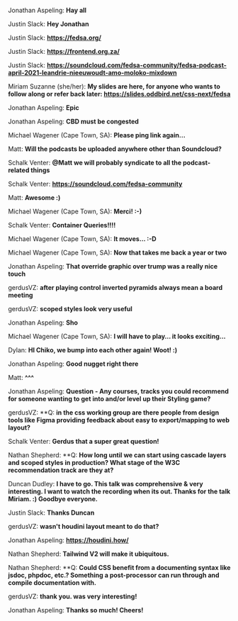 Jonathan Aspeling: **Hay all**

Justin Slack: **Hey Jonathan**

Justin Slack: **https://fedsa.org/**

Justin Slack: **https://frontend.org.za/**

Justin Slack: **https://soundcloud.com/fedsa-community/fedsa-podcast-april-2021-leandrie-nieeuwoudt-amo-moloko-mixdown**

Miriam Suzanne (she/her): **My slides are here, for anyone who wants to follow along or refer back later: https://slides.oddbird.net/css-next/fedsa**

Jonathan Aspeling: **Epic**

Jonathan Aspeling: **CBD must be congested**

Michael Wagener (Cape Town, SA): **Please ping link again…**

Matt: **Will the podcasts be uploaded anywhere other than Soundcloud?**

Schalk Venter: **@Matt we will probably syndicate to all the podcast-related things**

Schalk Venter: **https://soundcloud.com/fedsa-community**

Matt: **Awesome :)**

Michael Wagener (Cape Town, SA): **Merci! :-)**

Schalk Venter: **Container Queries!!!!**

Michael Wagener (Cape Town, SA): **It moves… :-D**

Michael Wagener (Cape Town, SA): **Now that takes me back a year or two**

Jonathan Aspeling: **That override graphic over trump was a really nice touch**

gerdusVZ: **after playing control inverted pyramids always mean a board meeting**

gerdusVZ: **scoped styles look very useful**

Jonathan Aspeling: **Sho**

Michael Wagener (Cape Town, SA): **I will have to play… it looks exciting…**

Dylan: **HI Chiko, we bump into each other again!  Woot! :)**

Jonathan Aspeling: **Good nugget right there**

Matt: **^^^**

Jonathan Aspeling: **Question - Any courses, tracks you could recommend for someone wanting to get into and/or level up their Styling game?**

gerdusVZ: **Q: **in the css working group are there people from design tools like Figma providing feedback about easy to export/mapping to web layout?**

Schalk Venter: **Gerdus that a super great question!**

Nathan Shepherd: **Q: **How long until we can start using cascade layers and scoped styles in production? What stage of the W3C recommendation track are they at?**

Duncan Dudley: **I have to go. This talk was comprehensive & very interesting. I want to watch the recording when its out. Thanks for the talk Miriam. :) Goodbye everyone.**

Justin Slack: **Thanks Duncan**

gerdusVZ: **wasn't houdini layout meant to do that?**

Jonathan Aspeling: **https://houdini.how/**

Nathan Shepherd: **Tailwind V2 will make it ubiquitous.**

Nathan Shepherd: **Q: **Could CSS benefit from a documenting syntax like jsdoc, phpdoc, etc.? Something a post-processor can run through and compile documentation with.**

gerdusVZ: **thank you. was very interesting!**

Jonathan Aspeling: **Thanks so much! Cheers!**
